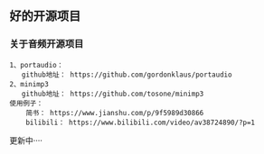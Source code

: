 ## 好的开源项目

### 关于音频开源项目

```shell
1、portaudio：
   github地址： https://github.com/gordonklaus/portaudio
2、minimp3
   github地址： https://github.com/tosone/minimp3
使用例子：
	简书： https://www.jianshu.com/p/9f5989d30866
	bilibili： https://www.bilibili.com/video/av38724890/?p=1
```





更新中····